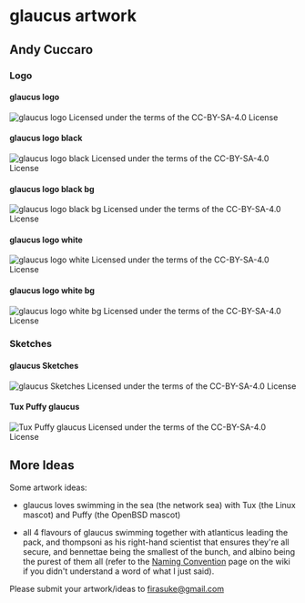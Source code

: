 # glaucus artwork

## Andy Cuccaro

### Logo

#### glaucus logo
![_glaucus logo_](https://github.com/firasuke/glaucus-artwork/blob/master/glaucus-logo.svg)
Licensed under the terms of the CC-BY-SA-4.0 License

#### glaucus logo black
![_glaucus logo black_](https://github.com/firasuke/glaucus-artwork/blob/master/glaucus-logo-black.png)
Licensed under the terms of the CC-BY-SA-4.0 License

#### glaucus logo black bg
![_glaucus logo black bg_](https://github.com/firasuke/glaucus-artwork/blob/master/glaucus-logo-black-bg.png)
Licensed under the terms of the CC-BY-SA-4.0 License

#### glaucus logo white
![_glaucus logo white_](https://github.com/firasuke/glaucus-artwork/blob/master/glaucus-logo-white.png)
Licensed under the terms of the CC-BY-SA-4.0 License

#### glaucus logo white bg
![_glaucus logo white bg_](https://github.com/firasuke/glaucus-artwork/blob/master/glaucus-logo-white-bg.png)
Licensed under the terms of the CC-BY-SA-4.0 License

### Sketches

#### glaucus Sketches
![_glaucus Sketches_](https://github.com/firasuke/glaucus-artwork/blob/master/Glaucus-Sketches.jpg)
Licensed under the terms of the CC-BY-SA-4.0 License

#### Tux Puffy glaucus
![_Tux Puffy glaucus_](https://github.com/firasuke/glaucus-artwork/blob/master/Tux-Puffy-Glaucus.jpg)
Licensed under the terms of the CC-BY-SA-4.0 License

## More Ideas
Some artwork ideas:

- glaucus loves swimming in the sea (the network sea) with Tux (the Linux
mascot) and Puffy (the OpenBSD mascot)

- all 4 flavours of glaucus swimming together with atlanticus leading the pack,
and thompsoni as his right-hand scientist that ensures they're all secure, and
bennettae being the smallest of the bunch, and albino being the purest of them
all (refer to the [Naming Convention](
https://github.com/firasuke/glaucus/wiki/Naming-Convention) page on the wiki if
you didn't understand a word of what I just said).

Please submit your artwork/ideas to firasuke@gmail.com
